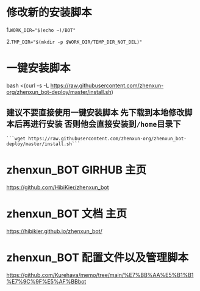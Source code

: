 # 修改新的安装脚本
  1.```WORK_DIR="$(echo ~)/BOT" ```
  
  2.```TMP_DIR="$(mkdir -p $WORK_DIR/TEMP_DIR_NOT_DEL)" ```
  
# 一键安装脚本
  bash <(curl -s -L https://raw.githubusercontent.com/zhenxun-org/zhenxun_bot-deploy/master/install.sh)
  
  ## 建议不要直接使用一键安装脚本 先下载到本地修改脚本后再进行安装 否则他会直接安装到```/home```目录下
  
    ```wget https://raw.githubusercontent.com/zhenxun-org/zhenxun_bot-deploy/master/install.sh```
    
    

# zhenxun_BOT GIRHUB 主页
  https://github.com/HibiKier/zhenxun_bot

# zhenxun_BOT 文档 主页
  https://hibikier.github.io/zhenxun_bot/

# zhenxun_BOT 配置文件以及管理脚本
  https://github.com/Kurehava/memo/tree/main/%E7%BB%AA%E5%B1%B1%E7%9C%9F%E5%AF%BBbot
